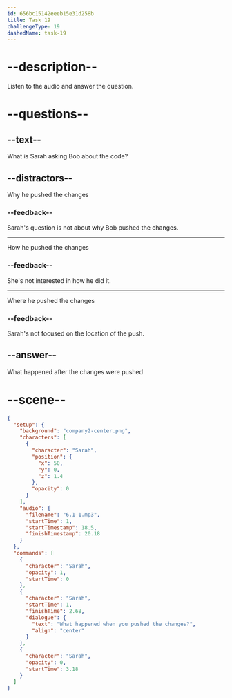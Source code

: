 ```yaml
---
id: 656bc15142eeeb15e31d258b
title: Task 19
challengeType: 19
dashedName: task-19
---
```


<!-- (Audio) Sarah: What happened when you pushed the changes? -->

# --description--

Listen to the audio and answer the question. 

# --questions--

## --text--

What is Sarah asking Bob about the code?

## --distractors--

Why he pushed the changes

### --feedback--

Sarah's question is not about why Bob pushed the changes.

---

How he pushed the changes

### --feedback--

She's not interested in how he did it.

---

Where he pushed the changes

### --feedback--

Sarah's not focused on the location of the push.

## --answer--

What happened after the changes were pushed

# --scene--

```json
{
  "setup": {
    "background": "company2-center.png",
    "characters": [
      {
        "character": "Sarah",
        "position": {
          "x": 50,
          "y": 0,
          "z": 1.4
        },
        "opacity": 0
      }
    ],
    "audio": {
      "filename": "6.1-1.mp3",
      "startTime": 1,
      "startTimestamp": 18.5,
      "finishTimestamp": 20.18
    }
  },
  "commands": [
    {
      "character": "Sarah",
      "opacity": 1,
      "startTime": 0
    },
    {
      "character": "Sarah",
      "startTime": 1,
      "finishTime": 2.68,
      "dialogue": {
        "text": "What happened when you pushed the changes?",
        "align": "center"
      }
    },
    {
      "character": "Sarah",
      "opacity": 0,
      "startTime": 3.18
    }
  ]
}
```

